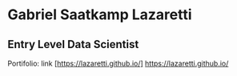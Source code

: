 # Gabriel Saatkamp Lazaretti 
## Entry Level Data Scientist 
 
Portifolio: link [https://lazaretti.github.io/] https://lazaretti.github.io/
